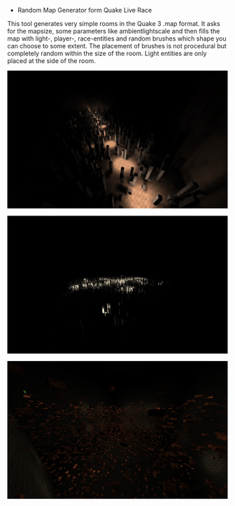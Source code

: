 * Random Map Generator form Quake Live Race

This tool generates very simple rooms in the Quake 3 .map format. It asks for the mapsize, some parameters like ambientlightscale and then fills the map with light-, player-, race-entities and random brushes which shape you can choose to some extent.
The placement of brushes is not procedural but completely random within the size of the room. Light entities are only placed at the side of the room.




![Screenshot1](/screenshots/aa_rmg1.jpg?raw=true "Screenshot1")

![Screenshot3](/screenshots/aa_rmg3.jpg?raw=true "Screenshot3")

![Screenshot4](/screenshots/aa_rmg4.jpg?raw=true "Screenshot4")
